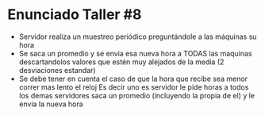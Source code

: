 # Enunciado Taller #8

+ Servidor realiza un muestreo periódico preguntándole a las máquinas su hora
+ Se saca un promedio y se envia esa nueva hora a TODAS las maquinas descartandolos valores que estén muy alejados de la media (2 desviaciones estandar)
+ Se debe tener en cuenta el caso de que la hora que recibe sea menor correr mas lento el reloj
Es decir uno es servidor le pide horas a todos los demas servidores saca un promedio (incluyendo la propia de el) y le envia la nueva hora

